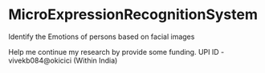 # MicroExpressionRecognitionSystem
Identify the Emotions of persons based on facial images

Help me continue my research by provide some funding. 
UPI ID - vivekb084@okicici (Within India)
